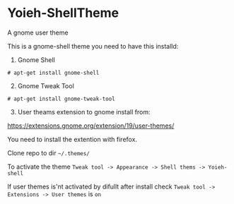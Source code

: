 # Yoieh-ShellTheme
A gnome user theme

This is a gnome-shell theme you need to have this installd:

1. Gnome Shell
  ```
  # apt-get install gnome-shell
  ```

2. Gnome Tweak Tool
  ```
  # apt-get install gnome-tweak-tool
  ```
3. User theams extension to gnome install from:

https://extensions.gnome.org/extension/19/user-themes/

You need to install the extention with firefox.

Clone repo to dir `~/.themes/`

To activate the theme `Tweak tool -> Appearance -> Shell thems -> Yoieh-shell`

If user themes is'nt activated by difullt after install check `Tweak tool -> Extensions -> User themes` is `on`
